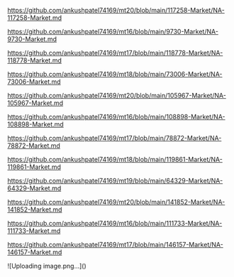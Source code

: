 <p><a href="https://github.com/ankushpatel74169/mt20/blob/main/117258-Market/NA-117258-Market.md">https://github.com/ankushpatel74169/mt20/blob/main/117258-Market/NA-117258-Market.md</a></p><p><a href="https://github.com/ankushpatel74169/mt16/blob/main/9730-Market/NA-9730-Market.md">https://github.com/ankushpatel74169/mt16/blob/main/9730-Market/NA-9730-Market.md</a></p><p><a href="https://github.com/ankushpatel74169/mt17/blob/main/118778-Market/NA-118778-Market.md">https://github.com/ankushpatel74169/mt17/blob/main/118778-Market/NA-118778-Market.md</a></p><p><a href="https://github.com/ankushpatel74169/mt18/blob/main/73006-Market/NA-73006-Market.md">https://github.com/ankushpatel74169/mt18/blob/main/73006-Market/NA-73006-Market.md</a></p><p><a href="https://github.com/ankushpatel74169/mt20/blob/main/105967-Market/NA-105967-Market.md">https://github.com/ankushpatel74169/mt20/blob/main/105967-Market/NA-105967-Market.md</a></p><p><a href="https://github.com/ankushpatel74169/mt16/blob/main/108898-Market/NA-108898-Market.md">https://github.com/ankushpatel74169/mt16/blob/main/108898-Market/NA-108898-Market.md</a></p><p><a href="https://github.com/ankushpatel74169/mt17/blob/main/78872-Market/NA-78872-Market.md">https://github.com/ankushpatel74169/mt17/blob/main/78872-Market/NA-78872-Market.md</a></p><p><a href="https://github.com/ankushpatel74169/mt18/blob/main/119861-Market/NA-119861-Market.md">https://github.com/ankushpatel74169/mt18/blob/main/119861-Market/NA-119861-Market.md</a></p><p><a href="https://github.com/ankushpatel74169/mt19/blob/main/64329-Market/NA-64329-Market.md">https://github.com/ankushpatel74169/mt19/blob/main/64329-Market/NA-64329-Market.md</a></p><p><a href="https://github.com/ankushpatel74169/mt20/blob/main/141852-Market/NA-141852-Market.md">https://github.com/ankushpatel74169/mt20/blob/main/141852-Market/NA-141852-Market.md</a></p><p><a href="https://github.com/ankushpatel74169/mt16/blob/main/111733-Market/NA-111733-Market.md">https://github.com/ankushpatel74169/mt16/blob/main/111733-Market/NA-111733-Market.md</a></p><p><a href="https://github.com/ankushpatel74169/mt17/blob/main/146157-Market/NA-146157-Market.md">https://github.com/ankushpatel74169/mt17/blob/main/146157-Market/NA-146157-Market.md</a></p>
![Uploading image.png…]()
